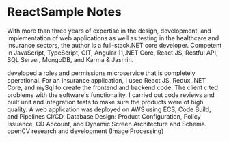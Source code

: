 # ReactSample Notes

With more than three years of expertise in the design, development, and implementation of web applications as well as testing in the healthcare and insurance sectors, the author is a full-stack.NET core developer.
Competent in JavaScript, TypeScript, GIT, Angular 11,.NET Core, React JS, Restful API, SQL Server, MongoDB, and Karma & Jasmin.

developed a roles and permissions microservice that is completely operational.
For an insurance application, I used React JS, Redux,.NET Core, and mySql to create the frontend and backend code.
The client cited problems with the software's functionality.
I carried out code reviews and built unit and integration tests to make sure the products were of high quality.
A web application was deployed on AWS using ECS, Code Build, and Pipelines CI/CD.
Database Design: Product Configuration, Policy Issuance, CD Account, and Dynamic Screen Architecture and Schema.
openCV research and development (Image Processing)

